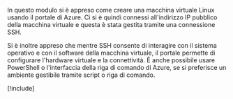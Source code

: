 In questo modulo si è appreso come creare una macchina virtuale Linux usando il portale di Azure. Ci si è quindi connessi all'indirizzo IP pubblico della macchina virtuale e questa è stata gestita tramite una connessione SSH. 

Si è inoltre appreso che mentre SSH consente di interagire con il sistema operativo e con il software della macchina virtuale, il portale permette di configurare l'hardware virtuale e la connettività. È anche possibile usare PowerShell o l'interfaccia della riga di comando di Azure, se si preferisce un ambiente gestibile tramite script o riga di comando.

<!-- Cleanup sandbox -->
[!include[](../../../includes/azure-sandbox-cleanup.md)]
